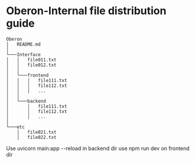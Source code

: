 # Oberon-Internal file distribution guide

```
Oberon
│   README.md
│
└───Interface
│   │   file011.txt
│   │   file012.txt
│   │
│   └───frontend
│   │   │   file111.txt
│   │   │   file112.txt
│   │   │   ...
│   │
│   └───backend
│       │   file111.txt
│       │   file112.txt
│       │   ...
│   
└───etc
    │   file021.txt
    │   file022.txt
```

Use uvicorn main:app --reload in backend dir
use npm run dev on frontend dir

